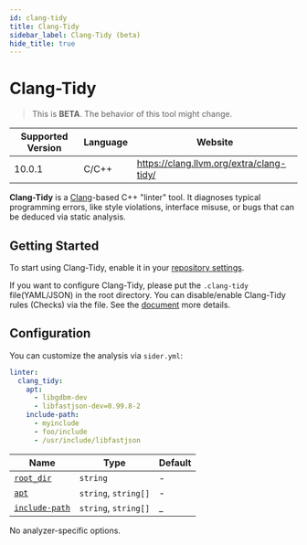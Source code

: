 ```yaml
---
id: clang-tidy
title: Clang-Tidy
sidebar_label: Clang-Tidy (beta)
hide_title: true
---
```


# Clang-Tidy

> This is **BETA**. The behavior of this tool might change.

| Supported Version | Language | Website                                  |
| ----------------- | -------- | ---------------------------------------- |
| 10.0.1            | C/C++    | https://clang.llvm.org/extra/clang-tidy/ |

**Clang-Tidy** is a [Clang](https://clang.llvm.org/)-based C++ "linter" tool. It diagnoses typical programming errors, like style violations, interface misuse, or bugs that can be deduced via static analysis.

## Getting Started

To start using Clang-Tidy, enable it in your [repository settings](../../getting-started/repository-settings.md).

If you want to configure Clang-Tidy, please put the `.clang-tidy` file(YAML/JSON) in the root directory. You can disable/enable Clang-Tidy rules (Checks) via the file. See the [document](https://clang.llvm.org/extra/clang-tidy/) more details.

## Configuration

You can customize the analysis via `sider.yml`:

```yaml
linter:
  clang_tidy:
    apt:
      - libgdbm-dev
      - libfastjson-dev=0.99.8-2
    include-path:
      - myinclude
      - foo/include
      - /usr/include/libfastjson
```

| Name                                                                                          | Type                 | Default |
| --------------------------------------------------------------------------------------------- | -------------------- | ------- |
| [`root_dir`](../../getting-started/custom-configuration.md#linteranalyzer_idroot_dir)         | `string`             | -       |
| [`apt`](../../getting-started/custom-configuration.md#linteranalyzer_idapt)                   | `string`, `string[]` | -       |
| [`include-path`](../../getting-started/custom-configuration.md#linteranalyzer_idinclude-path) | `string`, `string[]` | _       |

No analyzer-specific options.
